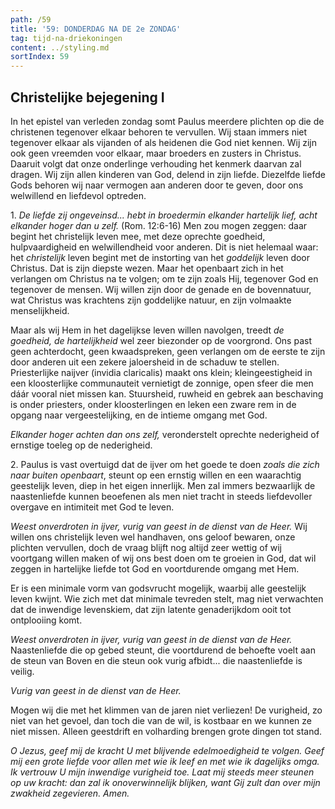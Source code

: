 ```yaml
---
path: /59
title: '59: DONDERDAG NA DE 2e ZONDAG'
tag: tijd-na-driekoningen
content: ../styling.md
sortIndex: 59
---
```


## Christelijke bejegening I

In het epistel van verleden zondag somt Paulus meerdere plichten op die de christenen tegenover elkaar behoren te vervullen. Wij staan immers niet tegenover elkaar als vijanden of als heidenen die God niet kennen. Wij zijn ook geen vreemden voor elkaar, maar broeders en zusters in Christus. Daaruit volgt dat onze onderlinge verhouding het kenmerk daarvan zal dragen. Wij zijn allen kinderen van God, delend in zijn liefde. Diezelfde liefde Gods behoren wij naar vermogen aan anderen door te geven, door ons welwillend en liefdevol optreden.

1\. _De liefde zij ongeveinsd... hebt in broedermin elkander hartelijk lief, acht elkander hoger dan u zelf._ (Rom. 12:6-16) Men zou mogen zeggen: daar begint het christelijk leven mee, met deze oprechte goedheid, hulpvaardigheid en welwillendheid voor anderen. Dit is niet helemaal waar: het _christelijk_ leven begint met de instorting van het _goddelijk_ leven door Christus. Dat is zijn diepste wezen. Maar het openbaart zich in het verlangen om Christus na te volgen; om te zijn zoals Hij, tegenover God en tegenover de mensen. Wij willen zijn door de genade en de bovennatuur, wat Christus was krachtens zijn goddelijke natuur, en zijn volmaakte menselijkheid.

Maar als wij Hem in het dagelijkse leven willen navolgen, treedt _de goedheid, de hartelijkheid_ wel zeer biezonder op de voorgrond. Ons past geen achterdocht, geen kwaadspreken, geen verlangen om de eerste te zijn door anderen uit een zekere jaloersheid in de schaduw te stellen. Priesterlijke naijver (invidia claricalis) maakt ons klein; kleingeestigheid in een kloosterlijke communauteit vernietigt de zonnige, open sfeer die men dáár vooral niet missen kan. Stuursheid, ruwheid en gebrek aan beschaving is onder priesters, onder kloosterlingen en leken een zware rem in de opgang naar vergeestelijking, en de intieme omgang met God.

_Elkander hoger achten dan ons zelf,_ veronderstelt oprechte nederigheid of ernstige toeleg op de
nederigheid.

2\. Paulus is vast overtuigd dat de ijver om het goede te doen _zoals die zich naar buiten openbaart_, steunt op een ernstig willen en een waarachtig geestelijk leven, diep in het eigen innerlijk. Men zal immers bezwaarlijk de naastenliefde kunnen beoefenen als men niet tracht in steeds liefdevoller overgave en intimiteit met God te leven.

_Weest onverdroten in ijver, vurig van geest in de dienst van de Heer._ Wij willen ons christelijk leven wel handhaven, ons geloof bewaren, onze plichten vervullen, doch de vraag blijft nog altijd zeer wettig of wij voortgang willen maken of wij ons best doen om te groeien in God, dat wil zeggen in hartelijke liefde tot God en voortdurende omgang met Hem.

Er is een minimale vorm van godsvrucht mogelijk, waarbij alle geestelijk leven kwijnt. Wie zich met dat minimale tevreden stelt, mag niet verwachten dat de inwendige levenskiem, dat zijn latente genaderijkdom ooit tot ontplooiing komt.

_Weest onverdroten in ijver, vurig van geest in de dienst van de Heer._ Naastenliefde die op gebed steunt, die voortdurend de behoefte voelt aan de steun van Boven en die steun ook vurig afbidt... die naastenliefde is veilig.

_Vurig van geest in de dienst van de Heer._

Mogen wij die met het klimmen van de jaren niet verliezen! De vurigheid, zo niet van het gevoel, dan toch die van de wil, is kostbaar en we kunnen ze niet missen. Alleen geestdrift en volharding brengen grote dingen tot stand.

_O Jezus, geef mij de kracht U met blijvende edelmoedigheid te volgen. Geef mij een grote liefde voor allen met wie ik leef en met wie ik dagelijks omga. Ik vertrouw U mijn inwendige vurigheid toe. Laat mij steeds meer steunen op uw kracht: dan zal ik onoverwinnelijk blijken, want Gij zult dan over mijn zwakheid zegevieren. Amen._

